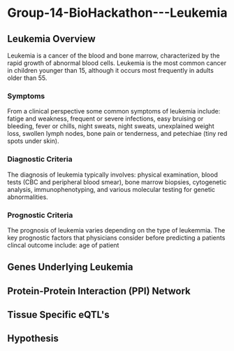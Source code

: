 # Group-14-BioHackathon---Leukemia

## Leukemia Overview
Leukemia is a cancer of the blood and bone marrow, characterized by the rapid growth of abnormal blood cells. Leukemia is the most common cancer in children younger than 15, although it occurs most frequently in adults older than 55. 

### Symptoms
From a clinical perspective some common symptoms of leukemia include: fatige and weakness, frequent or severe infections, easy bruising or bleeding, fever or chills, night sweats, night sweats, unexplained weight loss, swollen lymph nodes, bone pain or tenderness, and petechiae (tiny red spots under skin).

### Diagnostic Criteria
The diagnosis of leukemia typically involves: physical examination, blood tests (CBC and peripheral blood smear), bone marrow biopsies, cytogenetic analysis, immunophenotyping, and various molecular testing for genetic abnormalities. 

### Prognostic Criteria
The prognosis of leukemia varies depending on the type of leukemmia. The key prognostic factors that physicians consider before predicting a patients clincal outcome include: age of patient


## Genes Underlying Leukemia

## Protein-Protein Interaction (PPI) Network

## Tissue Specific eQTL's

## Hypothesis
